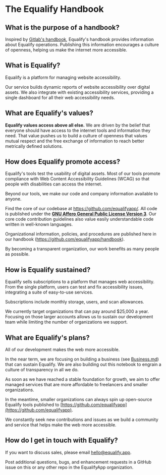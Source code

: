 # The Equalify Handbook

## What is the purpose of a handbook?
Inspired by [Gitlab's handbook](https://about.gitlab.com/handbook/), Equalify's handbook provides information about Equalify operations. Publishing this information encourages a culture of openness, helping us make the internet more accessible.

## What is Equalify?

Equalify is a platform for managing website accessibility. 

Our service builds dynamic reports of website accessibility over digital assets. We also integrate with existing accessibility services, providing a single dashboard for all their web accessibility needs.

## What are Equalify's values?

**Equalify values access above all else.** We are driven by the belief that everyone should have access to the internet tools and information they need. That value pushes us to build a culture of openness that values mutual respect and the free exchange of information to reach better metrically defined solutions.

## How does Equalify promote access?

Equalify's tools test the usability of digital assets. Most of our tools promote compliance with Web Content Accessibility Guidelines (WCAG) so that people with disabilities can access the internet.

Beyond our tools, we make our code and company information available to anyone.

Find the core of our codebase at https://github.com/equalifyapp/. All code is published under the **[GNU Affero General Public License Version 3](https://www.gnu.org/licenses/agpl-3.0.en.html)**. Our core code contribution guidelines also value easily understandable code written in well-known languages.

Organizational information, policies, and procedures are published here in our handbook (https://github.com/equalifyapp/handbook). 

By becoming a transparent organization, our work benefits as many people as possible.

## How is Equalify sustained?

Equalify sells subscriptions to a platform that manages web accessibility. From the single platform, users can test and fix accessibility issues, integrating a suite of easy-to-use services. 

Subscriptions include monthly storage, users, and scan allowances.

We currently target organizations that can pay around $25,000 a year. Focusing on those larger accounts allows us to sustain our development team while limiting the number of organizations we support.

## What are Equalify's plans?

All of our development makes the web more accessible.

In the near term, we are focusing on building a business (see [Business.md](/Business.md)) that can sustain Equalify. We are also building out this notebook to engrain a culture of transparency in all we do.

As soon as we have reached a stable foundation for growth, we aim to offer managed services that are more affordable to freelancers and smaller organizations. 

In the meantime, smaller organizations can always spin up open-source Equalify tools published to [https://github.com/equalifyapp](https://github.com/equalifyapp). 

We constantly seek new contributions and issues as we build a community and service that helps make the web more accessible.

## How do I get in touch with Equalify?

If you want to discuss sales, please email [hello@equalify.app](mailto:hello@equalify.app).

Post additional questions, bugs, and enhancement requests in a GitHub issue on this or any other repo in the EqualifyApp organization.
